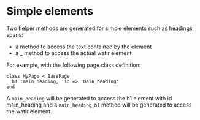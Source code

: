 # Simple elements

Two helper methods are generated for simple elements such as headings, spans:

* a <name> method to access the text contained by the element
* a <name>_<element> method to access the actual watir element

For example, with the following page class definition:

    class MyPage < BasePage
      h1 :main_heading, :id => 'main_heading'
    end

A `main_heading` will be generated to access the h1 element with id main_heading and a
`main_heading_h1` method will be generated to access the watir element.